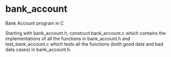 # bank_account
Bank Account program in C

Starting with bank_account.h, construct bank_account.c which contains the implementations 
of all the functions in bank_account.h and test_bank_account.c which tests all the functions 
(both good data and bad data cases) in bank_account.h.
